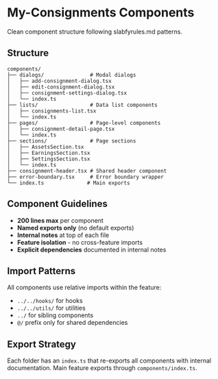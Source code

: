 # My-Consignments Components

Clean component structure following slabfyrules.md patterns.

## Structure

```
components/
├── dialogs/               # Modal dialogs
│   ├── add-consignment-dialog.tsx
│   ├── edit-consignment-dialog.tsx
│   ├── consignment-settings-dialog.tsx
│   └── index.ts
├── lists/                 # Data list components
│   ├── consignments-list.tsx
│   └── index.ts
├── pages/                 # Page-level components
│   ├── consignment-detail-page.tsx
│   └── index.ts
├── sections/              # Page sections
│   ├── AssetsSection.tsx
│   ├── EarningsSection.tsx
│   ├── SettingsSection.tsx
│   └── index.ts
├── consignment-header.tsx # Shared header component
├── error-boundary.tsx     # Error boundary wrapper
└── index.ts              # Main exports
```

## Component Guidelines

- **200 lines max** per component
- **Named exports only** (no default exports)
- **Internal notes** at top of each file
- **Feature isolation** - no cross-feature imports
- **Explicit dependencies** documented in internal notes

## Import Patterns

All components use relative imports within the feature:
- `../../hooks/` for hooks
- `../../utils/` for utilities
- `../` for sibling components
- `@/` prefix only for shared dependencies

## Export Strategy

Each folder has an `index.ts` that re-exports all components with internal documentation. Main feature exports through `components/index.ts`.
